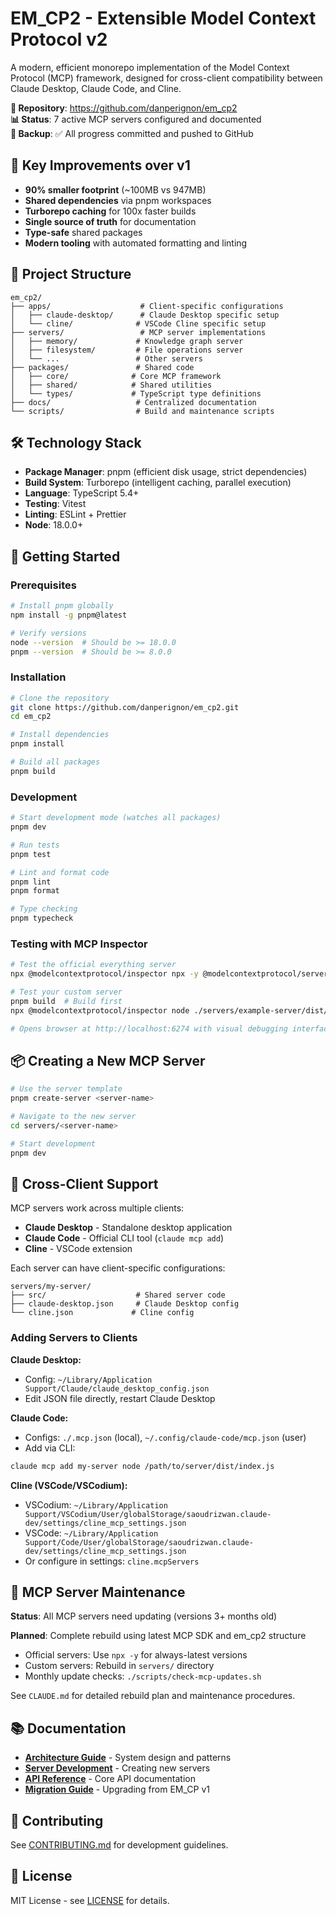 # EM_CP2 - Extensible Model Context Protocol v2

A modern, efficient monorepo implementation of the Model Context Protocol (MCP) framework, designed for cross-client compatibility between Claude Desktop, Claude Code, and Cline.

**🌟 Repository**: https://github.com/danperignon/em_cp2  
**📊 Status**: 7 active MCP servers configured and documented  
**💾 Backup**: ✅ All progress committed and pushed to GitHub

## 🚀 Key Improvements over v1

- **90% smaller footprint** (~100MB vs 947MB)
- **Shared dependencies** via pnpm workspaces
- **Turborepo caching** for 100x faster builds
- **Single source of truth** for documentation
- **Type-safe** shared packages
- **Modern tooling** with automated formatting and linting

## 📁 Project Structure

```
em_cp2/
├── apps/                    # Client-specific configurations
│   ├── claude-desktop/      # Claude Desktop specific setup
│   └── cline/              # VSCode Cline specific setup
├── servers/                 # MCP server implementations
│   ├── memory/             # Knowledge graph server
│   ├── filesystem/         # File operations server
│   └── ...                 # Other servers
├── packages/               # Shared code
│   ├── core/              # Core MCP framework
│   ├── shared/            # Shared utilities
│   └── types/             # TypeScript type definitions
├── docs/                   # Centralized documentation
└── scripts/                # Build and maintenance scripts
```

## 🛠️ Technology Stack

- **Package Manager**: pnpm (efficient disk usage, strict dependencies)
- **Build System**: Turborepo (intelligent caching, parallel execution)
- **Language**: TypeScript 5.4+
- **Testing**: Vitest
- **Linting**: ESLint + Prettier
- **Node**: 18.0.0+

## 🚦 Getting Started

### Prerequisites

```bash
# Install pnpm globally
npm install -g pnpm@latest

# Verify versions
node --version  # Should be >= 18.0.0
pnpm --version  # Should be >= 8.0.0
```

### Installation

```bash
# Clone the repository
git clone https://github.com/danperignon/em_cp2.git
cd em_cp2

# Install dependencies
pnpm install

# Build all packages
pnpm build
```

### Development

```bash
# Start development mode (watches all packages)
pnpm dev

# Run tests
pnpm test

# Lint and format code
pnpm lint
pnpm format

# Type checking
pnpm typecheck
```

### Testing with MCP Inspector

```bash
# Test the official everything server
npx @modelcontextprotocol/inspector npx -y @modelcontextprotocol/server-everything stdio

# Test your custom server
pnpm build  # Build first
npx @modelcontextprotocol/inspector node ./servers/example-server/dist/index.js

# Opens browser at http://localhost:6274 with visual debugging interface
```

## 📦 Creating a New MCP Server

```bash
# Use the server template
pnpm create-server <server-name>

# Navigate to the new server
cd servers/<server-name>

# Start development
pnpm dev
```

## 🔧 Cross-Client Support

MCP servers work across multiple clients:
- **Claude Desktop** - Standalone desktop application
- **Claude Code** - Official CLI tool (`claude mcp add`)
- **Cline** - VSCode extension

Each server can have client-specific configurations:

```
servers/my-server/
├── src/                    # Shared server code
├── claude-desktop.json     # Claude Desktop config
└── cline.json             # Cline config
```

### Adding Servers to Clients

**Claude Desktop:**
- Config: `~/Library/Application Support/Claude/claude_desktop_config.json`
- Edit JSON file directly, restart Claude Desktop

**Claude Code:**
- Configs: `./.mcp.json` (local), `~/.config/claude-code/mcp.json` (user)
- Add via CLI:
```bash
claude mcp add my-server node /path/to/server/dist/index.js
```

**Cline (VSCode/VSCodium):**
- VSCodium: `~/Library/Application Support/VSCodium/User/globalStorage/saoudrizwan.claude-dev/settings/cline_mcp_settings.json`
- VSCode: `~/Library/Application Support/Code/User/globalStorage/saoudrizwan.claude-dev/settings/cline_mcp_settings.json`
- Or configure in settings: `cline.mcpServers`

## 🔄 MCP Server Maintenance

**Status**: All MCP servers need updating (versions 3+ months old)

**Planned**: Complete rebuild using latest MCP SDK and em_cp2 structure
- Official servers: Use `npx -y` for always-latest versions  
- Custom servers: Rebuild in `servers/` directory
- Monthly update checks: `./scripts/check-mcp-updates.sh`

See `CLAUDE.md` for detailed rebuild plan and maintenance procedures.

## 📚 Documentation

- **[Architecture Guide](./docs/architecture.md)** - System design and patterns
- **[Server Development](./docs/server-development.md)** - Creating new servers
- **[API Reference](./docs/api-reference.md)** - Core API documentation
- **[Migration Guide](./docs/migration-from-v1.md)** - Upgrading from EM_CP v1

## 🤝 Contributing

See [CONTRIBUTING.md](./CONTRIBUTING.md) for development guidelines.

## 📄 License

MIT License - see [LICENSE](./LICENSE) for details.